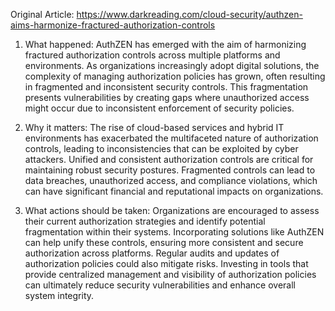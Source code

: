 Original Article: https://www.darkreading.com/cloud-security/authzen-aims-harmonize-fractured-authorization-controls

1) What happened: AuthZEN has emerged with the aim of harmonizing fractured authorization controls across multiple platforms and environments. As organizations increasingly adopt digital solutions, the complexity of managing authorization policies has grown, often resulting in fragmented and inconsistent security controls. This fragmentation presents vulnerabilities by creating gaps where unauthorized access might occur due to inconsistent enforcement of security policies.

2) Why it matters: The rise of cloud-based services and hybrid IT environments has exacerbated the multifaceted nature of authorization controls, leading to inconsistencies that can be exploited by cyber attackers. Unified and consistent authorization controls are critical for maintaining robust security postures. Fragmented controls can lead to data breaches, unauthorized access, and compliance violations, which can have significant financial and reputational impacts on organizations.

3) What actions should be taken: Organizations are encouraged to assess their current authorization strategies and identify potential fragmentation within their systems. Incorporating solutions like AuthZEN can help unify these controls, ensuring more consistent and secure authorization across platforms. Regular audits and updates of authorization policies could also mitigate risks. Investing in tools that provide centralized management and visibility of authorization policies can ultimately reduce security vulnerabilities and enhance overall system integrity.